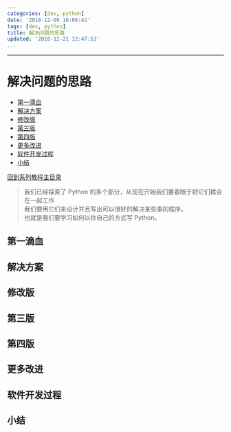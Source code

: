 ```yaml
---
categories: [dev, python]
date: '2018-12-09 16:06:42'
tags: [dev, python]
title: 解决问题的思路
updated: '2018-12-21 12:47:53'
...
```

---
# 解决问题的思路
<!-- MarkdownTOC -->

- [第一滴血](#%E7%AC%AC%E4%B8%80%E6%BB%B4%E8%A1%80)
- [解决方案](#%E8%A7%A3%E5%86%B3%E6%96%B9%E6%A1%88)
- [修改版](#%E4%BF%AE%E6%94%B9%E7%89%88)
- [第三版](#%E7%AC%AC%E4%B8%89%E7%89%88)
- [第四版](#%E7%AC%AC%E5%9B%9B%E7%89%88)
- [更多改进](#%E6%9B%B4%E5%A4%9A%E6%94%B9%E8%BF%9B)
- [软件开发过程](#%E8%BD%AF%E4%BB%B6%E5%BC%80%E5%8F%91%E8%BF%87%E7%A8%8B)
- [小结](#%E5%B0%8F%E7%BB%93)

<!-- /MarkdownTOC -->
[回到系列教程主目录](./index.md)

> 我们已经探索了 Python 的多个部分，从现在开始我们要着眼于把它们糅合在一起工作  
> 我们要用它们来设计并且写出可以很好的解决某些事的程序。  
> 也就是我们要学习如何以你自己的方式写 Python。

<a id="%E7%AC%AC%E4%B8%80%E6%BB%B4%E8%A1%80"></a>
## 第一滴血
<a id="%E8%A7%A3%E5%86%B3%E6%96%B9%E6%A1%88"></a>
## 解决方案
<a id="%E4%BF%AE%E6%94%B9%E7%89%88"></a>
## 修改版
<a id="%E7%AC%AC%E4%B8%89%E7%89%88"></a>
## 第三版
<a id="%E7%AC%AC%E5%9B%9B%E7%89%88"></a>
## 第四版
<a id="%E6%9B%B4%E5%A4%9A%E6%94%B9%E8%BF%9B"></a>
## 更多改进
<a id="%E8%BD%AF%E4%BB%B6%E5%BC%80%E5%8F%91%E8%BF%87%E7%A8%8B"></a>
## 软件开发过程
<a id="%E5%B0%8F%E7%BB%93"></a>
## 小结
